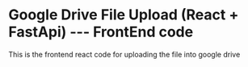 # Google Drive File Upload (React + FastApi) --- FrontEnd code

This is the frontend react code for uploading the file into google drive 



